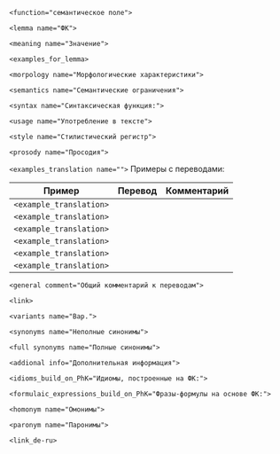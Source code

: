 `<function="семантическое поле">` 

`<lemma name="ФК">` 

`<meaning name="Значение">`    

`<examples_for_lemma>` 

`<morpology name="Морфологические характеристики">` 

`<semantics name="Семантические ограничения">` 

`<syntax name="Синтаксическая функция:">` 
  
`<usage name="Употребление в тексте">`  

`<style name="Стилистический регистр">` 

`<prosody name="Просодия">`  

`<examples_translation name="">` Примеры с переводами: 

 Пример | Перевод | Комментарий
--- | --- | ---
`<example_translation>`  |  | 
`<example_translation>`  |  | 
`<example_translation>`  |  | 
`<example_translation>`  |  | 
`<example_translation>`  |  | 
`<example_translation>`  |  |  

`<general comment="Общий комментарий к переводам">`

`<link>` 

`<variants name="Вар.">` 

`<synonyms name="Неполные синонимы">` 

`<full synonyms name="Полные синонимы">`

`<addional info="Дополнительная информация">`

`<idioms_build_on_PhK="Идиомы, построенные на ФК:">`

`<formulaic_expressions_build_on_PhK="Фразы-формулы на основе ФК:">`
 
`<homonym name="Омонимы">` 

`<paronym name="Паронимы">` 

`<link_de-ru>`